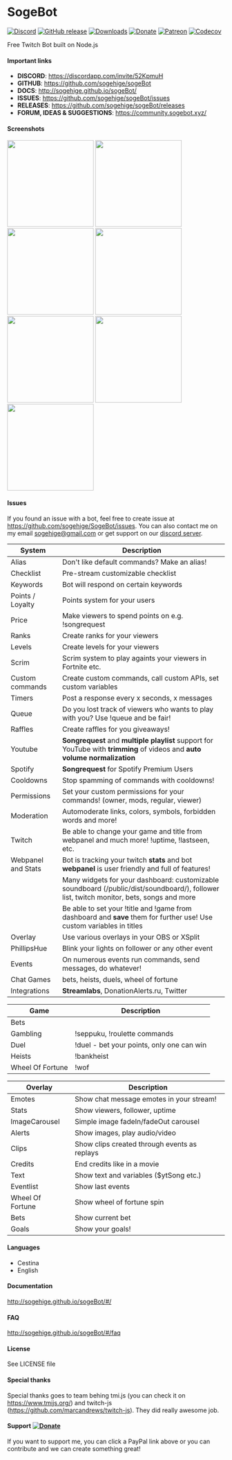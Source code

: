 # SogeBot

[![Discord](https://img.shields.io/discord/317348946144002050.svg?style=for-the-badge&logo=discord)](https://discordapp.com/invite/52KpmuH)
[![GitHub release](https://img.shields.io/github/release/sogehige/sogebot.svg?style=for-the-badge)](https://github.com/sogehige/sogeBot/releases)
[![Downloads](https://img.shields.io/github/downloads/sogehige/sogebot/total.svg?style=for-the-badge)](https://github.com/sogehige/sogeBot/releases)
[![Donate](https://img.shields.io/badge/paypal-donate-yellow.svg?style=for-the-badge&logo=paypal)](https://www.paypal.me/sogetwitch/5eur)
[![Patreon](https://img.shields.io/badge/dynamic/json?logo=patreon&style=for-the-badge&color=%23e85b46&label=Patreon&query=data.attributes.patron_count&suffix=%20patrons&url=https%3A%2F%2Fwww.patreon.com%2Fapi%2Fcampaigns%2F3198445)](https://www.patreon.com/soge__)
[![Codecov](https://img.shields.io/codecov/c/github/sogehige/sogebot/master?logo=codecov&style=for-the-badge)](https://app.codecov.io/gh/sogehige/sogeBot/branch/master)


Free Twitch Bot built on Node.js

#### Important links

- **DISCORD**: https://discordapp.com/invite/52KpmuH
- **GITHUB**: https://github.com/sogehige/sogeBot
- **DOCS**: http://sogehige.github.io/sogeBot/
- **ISSUES**: https://github.com/sogehige/sogeBot/issues
- **RELEASES**: https://github.com/sogehige/sogeBot/releases
- **FORUM, IDEAS & SUGGESTIONS**: https://community.sogebot.xyz/

#### Screenshots
<img src="https://drive.google.com/uc?id=1yaD6hiHQ8CuZ1konVSK_Iy_7Dbb3-WQC" width="200"> <img src="https://drive.google.com/uc?id=1j0immtX6yutNcNGErHDSwjtqDz2AGfLS" width="200"> <img src="https://drive.google.com/uc?id=1Nshe2MqYpd3fzNyCXmbWDJmR61_RWpVE" width="200"> <img src="https://drive.google.com/uc?id=1mPg3wkFdP_F3jVV5eYenf1CiCenvuU-P" width="200"> <img src="https://drive.google.com/uc?id=1k7vyakPrKid73rGx7qfJcxzBUGcxl8dS" width="200"> <img src="https://drive.google.com/uc?id=1AAZMLew__TkpiQ_QbRZPxV-r9p_So7vG" width="200"> <img src="https://drive.google.com/uc?id=1jcS7GDld7gaMqDYbdGqM8wOqWEpP7Jfo" width="200">

#### Issues
If you found an issue with a bot, feel free to create issue at https://github.com/sogehige/SogeBot/issues.
You can also contact me on my email sogehige@gmail.com or get support on our [discord server](https://discordapp.com/invite/52KpmuH).

| System             | Description                                                                                                                              |
|--------------------|------------------------------------------------------------------------------------------------------------------------------------------|
| Alias              | Don't like default commands? Make an alias!                                                                                              |
| Checklist          | Pre-stream customizable checklist                                                                                              |
| Keywords           | Bot will respond on certain keywords                                                                                                     |
| Points / Loyalty   | Points system for your users                                                                                                             |
| Price              | Make viewers to spend points on e.g. !songrequest                                                                                        |
| Ranks              | Create ranks for your viewers                                                                                                            |
| Levels             | Create levels for your viewers                                                                                                            |
| Scrim              | Scrim system to play againts your viewers in Fortnite etc.                                                                                                            |
| Custom commands    | Create custom commands, call custom APIs, set custom variables                                                                           |
| Timers             | Post a response every x seconds, x messages                                                                                              |
| Queue              | Do you lost track of viewers who wants to play with you? Use !queue and be fair!                                                         |
| Raffles            | Create raffles for you giveaways!                                                                                                        |
| Youtube            | **Songrequest** and **multiple playlist** support for YouTube with **trimming** of videos and **auto volume normalization**                       |
| Spotify            | **Songrequest** for Spotify Premium Users                                                                                                |
| Cooldowns          | Stop spamming of commands with cooldowns!                                                                                                |
| Permissions        | Set your custom permissions for your commands! (owner, mods, regular, viewer)                                                            |
| Moderation         | Automoderate links, colors, symbols, forbidden words and more!                                                                                 |
| Twitch             | Be able to change your game and title from webpanel and much more! !uptime, !lastseen, etc.                                              |
| Webpanel and Stats | Bot is tracking your twitch **stats** and bot **webpanel** is user friendly and full of features!                                        |
|                    | Many widgets for your dashboard: customizable soundboard (/public/dist/soundboard/), follower list, twitch monitor, bets, songs and more |
|                    | Be able to set your !title and !game from dashboard and **save** them for further use! Use custom variables in titles                    |
| Overlay            | Use various overlays in your OBS or XSplit                                                                                               |
| PhillipsHue        | Blink your lights on follower or any other event                                                                                         |
| Events             | On numerous events run commands, send messages, do whatever!                                                                             |
| Chat Games         | bets, heists, duels, wheel of fortune                                                                                                    |
| Integrations       | **Streamlabs**, DonationAlerts.ru, Twitter                                                                                               |

| Game             | Description                                    |
|------------------|------------------------------------------------|
| Bets             |                                                |
| Gambling         | !seppuku, !roulette commands                   |
| Duel             | !duel - bet your points, only one can win      |
| Heists           | !bankheist                                     |
| Wheel Of Fortune | !wof                                           |

| Overlay          | Description                                                           |
|------------------|-----------------------------------------------------------------------|
| Emotes           | Show chat message emotes in your stream!                              |
| Stats            | Show viewers, follower, uptime                                        |
| ImageCarousel    | Simple image fadeIn/fadeOut carousel                                  |
| Alerts           | Show images, play audio/video |
| Clips            | Show clips created through events as replays |
| Credits          | End credits like in a movie                                           |
| Text             | Show text and variables ($ytSong etc.) |
| Eventlist        | Show last events                                                      |
| Wheel Of Fortune | Show wheel of fortune spin                                            |
| Bets             | Show current bet                                                      |
| Goals            | Show your goals!                                                      |

#### Languages

* Cestina
* English

#### Documentation
http://sogehige.github.io/sogeBot/#/

#### FAQ
http://sogehige.github.io/sogeBot/#/faq

#### License

See LICENSE file

#### Special thanks

Special thanks goes to team behing tmi.js (you can check it on https://www.tmijs.org/) and twitch-js (https://github.com/marcandrews/twitch-js). They did really awesome job.

#### Support [![Donate](https://img.shields.io/badge/paypal-donate-yellow.svg?style=flat-square)](https://www.paypal.com/cgi-bin/webscr?cmd=_s-xclick&hosted_button_id=9ZTX5DS2XB5EN)

If you want to support me, you can click a PayPal link above or you can contribute and we can create something great!
